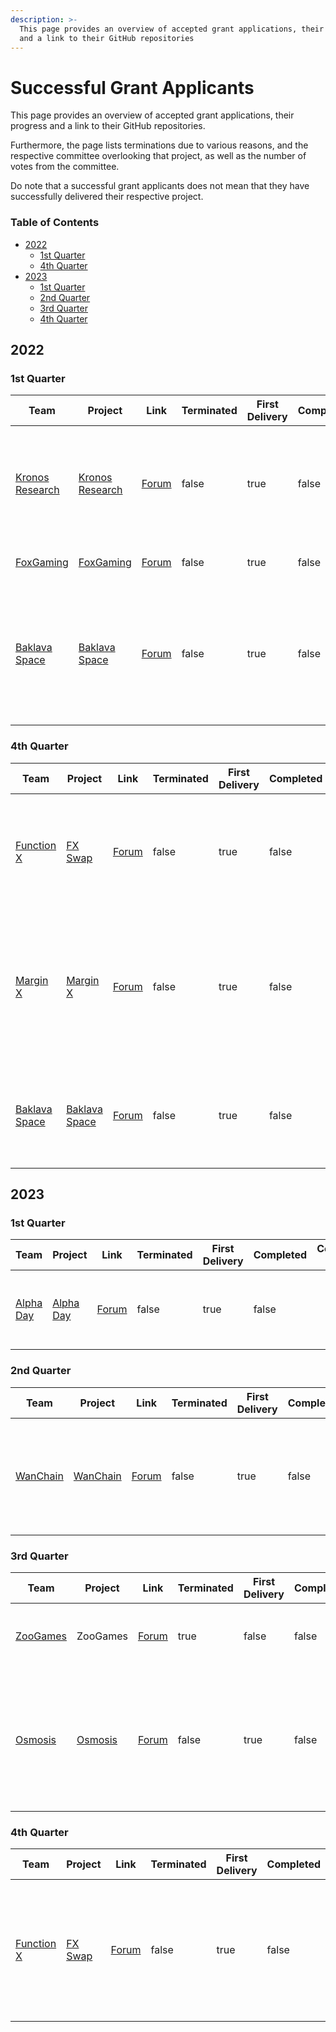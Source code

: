 ```yaml
---
description: >-
  This page provides an overview of accepted grant applications, their progress
  and a link to their GitHub repositories
---
```


# Successful Grant Applicants

This page provides an overview of accepted grant applications, their progress and a link to their GitHub repositories.

Furthermore, the page lists terminations due to various reasons, and the respective committee overlooking that project, as well as the number of votes from the committee.

Do note that a successful grant applicants does not mean that they have successfully delivered their respective project.

### Table of Contents

* [2022](successful-grant-applicants.md#2022)
  * [1st Quarter](successful-grant-applicants.md#1st-quarter)
  * [4th Quarter](successful-grant-applicants.md#id-4th-quarter)
* [2023](successful-grant-applicants.md#id-2023)
  * [1st Quarter](successful-grant-applicants.md#id-1st-quarter-1)
  * [2nd Quarter](successful-grant-applicants.md#id-2nd-quarter)
  * [3rd Quarter](successful-grant-applicants.md#id-3rd-quarter)
  * [4th Quarter](successful-grant-applicants.md#id-4th-quarter-1)

## 2022

### 1st Quarter

<table><thead><tr><th width="150">Team</th><th width="164">Project</th><th width="150">Link</th><th width="150" data-type="checkbox">Terminated</th><th width="150" data-type="checkbox">First Delivery</th><th width="150" data-type="checkbox">Completed</th><th>Committee Votes</th><th>XFactor</th></tr></thead><tbody><tr><td><a href="https://kronosresearch.com/">Kronos Research</a></td><td><a href="https://github.com/FunctionX/FunctionX-EGF/blob/main/applications/kronos_research.md">Kronos Research</a></td><td><a href="https://forum.functionx.io/t/proposal-discussion-market-making-initiative-from-kronos-research/2570/3">Forum</a></td><td>false</td><td>true</td><td>false</td><td><img src="../../../../governance/governance-proposal-information/broken-reference" alt=""><img src="../../../../governance/governance-proposal-information/broken-reference" alt=""></td><td>Loaned amount to enhance and increase the liquidity of $FX in mainstream exchanges</td></tr><tr><td><a href="https://www.officialfoxcoin.com/">FoxGaming</a></td><td><a href="https://github.com/FunctionX/FunctionX-EGF/blob/main/applications/successful_applicants/FoxGaming.md">FoxGaming</a></td><td><a href="https://forum.pundiscan.io/t/foxgaming-proposal-our-preview-discussion/2757">Forum</a></td><td>false</td><td>true</td><td>false</td><td></td><td>NFT marketplace and gaming</td></tr><tr><td><a href="https://baklava.space/">Baklava Space</a></td><td><a href="https://github.com/FunctionX/FunctionX-EGF/blob/main/applications/successful_applicants/BaklavaSpace.md">Baklava Space</a></td><td><a href="https://forum.pundiscan.io/t/baklava-space-proposal-synthetic-asset-minting-on-fx/4729">Forum</a></td><td>false</td><td>true</td><td>false</td><td></td><td>Synthetic asset platform that allows the creation and exchange of synthetic assets on f(x)Core network</td></tr></tbody></table>

### 4th Quarter

<table><thead><tr><th width="150">Team</th><th width="164">Project</th><th width="150">Link</th><th width="150" data-type="checkbox">Terminated</th><th width="150" data-type="checkbox">First Delivery</th><th width="150" data-type="checkbox">Completed</th><th>Committee Votes</th><th>XFactor</th></tr></thead><tbody><tr><td><a href="https://functionx.io/">Function X</a></td><td><a href="https://fx-swap.io/">FX Swap</a></td><td><a href="https://pundiscan.io/fxcore/proposals/21">Forum</a></td><td>false</td><td>true</td><td>false</td><td></td><td>Attract more users and LP providers to provide LP for trading on FXSwap</td></tr><tr><td><a href="https://marginx.io/">Margin X</a></td><td><a href="https://testnet-alo.marginx.io/">Margin X</a></td><td><a href="https://pundiscan.io/fxcore/proposals/27">Forum</a></td><td>false</td><td>true</td><td>false</td><td></td><td>Attract market makers, traders and educate new users to become familiar with MarginX</td></tr><tr><td><a href="https://baklava.space/">Baklava Space</a></td><td><a href="https://github.com/FunctionX/FunctionX-EGF/blob/main/applications/successful_applicants/BaklavaSpace.md">Baklava Space</a></td><td><a href="https://pundiscan.io/fxcore/proposals/28">Forum</a></td><td>false</td><td>true</td><td>false</td><td></td><td>Launch a functional synthetic asset platform on Avalanche chain</td></tr></tbody></table>

## 2023

### 1st Quarter

<table><thead><tr><th width="150">Team</th><th width="164">Project</th><th width="150">Link</th><th width="150" data-type="checkbox">Terminated</th><th width="150" data-type="checkbox">First Delivery</th><th width="150" data-type="checkbox">Completed</th><th>Committee Votes</th><th>XFactor</th></tr></thead><tbody><tr><td><a href="https://alphaday.com/">Alpha Day</a></td><td><a href="https://app.alphaday.com/b/functionx/">Alpha Day</a></td><td><a href="https://pundiscan.io/fxcore/proposals/34">Forum</a></td><td>false</td><td>true</td><td>false</td><td></td><td>A data aggregator dashboard exclusively for Function X</td></tr></tbody></table>

### 2nd Quarter

<table><thead><tr><th width="150">Team</th><th width="164">Project</th><th width="150">Link</th><th width="150" data-type="checkbox">Terminated</th><th width="150" data-type="checkbox">First Delivery</th><th width="150" data-type="checkbox">Completed</th><th>Committee Votes</th><th>XFactor</th></tr></thead><tbody><tr><td><a href="https://www.wanchain.org/">WanChain</a></td><td><a href="https://medium.com/wanchain-foundation/f-x-core-added-to-wanchains-cross-chain-infrastructure-3a611a3e716a">WanChain</a></td><td><a href="https://pundiscan.io/fxcore/proposals/37">Forum</a></td><td>false</td><td>true</td><td>false</td><td></td><td>Incentives for users to use Wanchain Bridge to bridge tokens from or to f(x)Core</td></tr></tbody></table>

### 3rd Quarter

<table><thead><tr><th width="150">Team</th><th width="164">Project</th><th width="150">Link</th><th width="150" data-type="checkbox">Terminated</th><th width="150" data-type="checkbox">First Delivery</th><th width="150" data-type="checkbox">Completed</th><th>Committee Votes</th><th>XFactor</th></tr></thead><tbody><tr><td><a href="https://www.zoo.games/">ZooGames</a></td><td>ZooGames</td><td><a href="https://pundiscan.io/fxcore/proposals/42">Forum</a></td><td>true</td><td>false</td><td>false</td><td></td><td>Incentive to increase users for ZooGames</td></tr><tr><td><a href="https://osmosis.zone/">Osmosis</a></td><td><a href="https://app.osmosis.zone/pool/1241">Osmosis</a></td><td><a href="https://pundiscan.io/fxcore/proposals/45">Forum</a></td><td>false</td><td>true</td><td>false</td><td></td><td>The fund will be deployed as FX liquidity on Osmosis with the OSMO and USDC pairs</td></tr></tbody></table>

### 4th Quarter

<table><thead><tr><th width="150">Team</th><th width="164">Project</th><th width="150">Link</th><th width="150" data-type="checkbox">Terminated</th><th width="150" data-type="checkbox">First Delivery</th><th width="150" data-type="checkbox">Completed</th><th>Committee Votes</th><th>XFactor</th></tr></thead><tbody><tr><td><a href="https://functionx.io/">Function X</a></td><td><a href="https://fx-swap.io/">FX Swap</a></td><td><a href="https://pundiscan.io/fxcore/proposals/46">Forum</a></td><td>false</td><td>true</td><td>false</td><td></td><td>Replace Baklava Space's team FX liquidity on the FX-BAVA pairing on FXSwap</td></tr></tbody></table>
